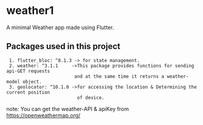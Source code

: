 # weather1

A minimal Weather app made using Flutter.

## Packages used in this project
     1. flutter_bloc: ^8.1.3 -> for state management.
     2. weather: ^3.1.1     ->This package provides functions for sending api-GET requests  
                             and at the same time it returns a weather-model object.
     3. geolocator: ^10.1.0 ->for accessing the location & Determining the current position 
                              of device. 
                          
note: You can get the weather-API & apiKey from https://openweathermap.org/  

  
